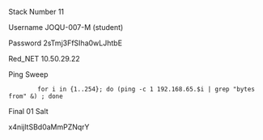 Stack Number	11	

Username    JOQU-007-M	  (student) 

Password	    2sTmj3FfSIha0wLJhtbE     

Red_NET    10.50.29.22
            	
Ping Sweep 


            for i in {1..254}; do (ping -c 1 192.168.65.$i | grep "bytes from" &) ; done

Final 01 Salt 

x4nijltSBd0aMmPZNqrY
